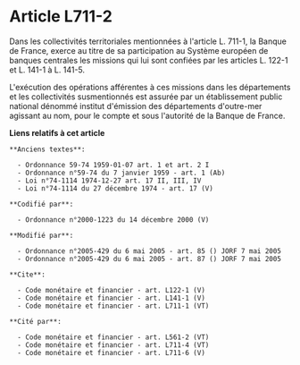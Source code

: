 # Article L711-2

Dans les collectivités territoriales mentionnées à l'article L. 711-1, la Banque de France, exerce au titre de sa
participation au Système européen de banques centrales les missions qui lui sont confiées par les articles L. 122-1 et L.
141-1 à L. 141-5.

L'exécution des opérations afférentes à ces missions dans les départements et les collectivités susmentionnés est assurée par
un établissement public national dénommé institut d'émission des départements d'outre-mer agissant au nom, pour le compte et
sous l'autorité de la Banque de France.

**Liens relatifs à cet article**

	**Anciens textes**:

	  - Ordonnance 59-74 1959-01-07 art. 1 et art. 2 I
	  - Ordonnance n°59-74 du 7 janvier 1959 - art. 1 (Ab)
	  - Loi n°74-1114 1974-12-27 art. 17 II, III, IV
	  - Loi n°74-1114 du 27 décembre 1974 - art. 17 (V)

	**Codifié par**:

	  - Ordonnance n°2000-1223 du 14 décembre 2000 (V)

	**Modifié par**:

	  - Ordonnance n°2005-429 du 6 mai 2005 - art. 85 () JORF 7 mai 2005
	  - Ordonnance n°2005-429 du 6 mai 2005 - art. 87 () JORF 7 mai 2005

	**Cite**:

	  - Code monétaire et financier - art. L122-1 (V)
	  - Code monétaire et financier - art. L141-1 (V)
	  - Code monétaire et financier - art. L711-1 (VT)

	**Cité par**:

	  - Code monétaire et financier - art. L561-2 (VT)
	  - Code monétaire et financier - art. L711-4 (VT)
	  - Code monétaire et financier - art. L711-6 (V)

